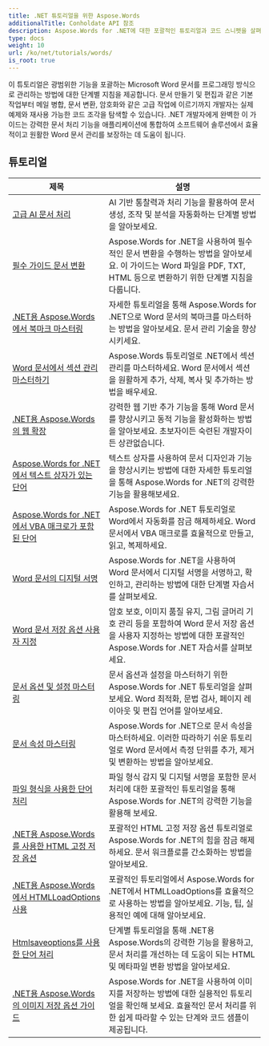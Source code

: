 ```yaml
---
title: .NET 튜토리얼을 위한 Aspose.Words
additionalTitle: Conholdate API 참조
description: Aspose.Words for .NET에 대한 포괄적인 튜토리얼과 코드 스니펫을 살펴보세요! 초보자 친화적인 기본 사항부터 고급 기능까지 단계별 지침을 제공합니다.
type: docs
weight: 10
url: /ko/net/tutorials/words/
is_root: true
---
```


이 튜토리얼은 광범위한 기능을 포괄하는 Microsoft Word 문서를 프로그래밍 방식으로 관리하는 방법에 대한 단계별 지침을 제공합니다. 문서 만들기 및 편집과 같은 기본 작업부터 메일 병합, 문서 변환, 암호화와 같은 고급 작업에 이르기까지 개발자는 실제 예제와 재사용 가능한 코드 조각을 탐색할 수 있습니다. .NET 개발자에게 완벽한 이 가이드는 강력한 문서 처리 기능을 애플리케이션에 통합하여 소프트웨어 솔루션에서 효율적이고 원활한 Word 문서 관리를 보장하는 데 도움이 됩니다.

## 튜토리얼
| 제목 | 설명 |
| --- | --- | 
| [고급 AI 문서 처리](./advanced-ai-document-processing/) | AI 기반 통찰력과 처리 기능을 활용하여 문서 생성, 조작 및 분석을 자동화하는 단계별 방법을 알아보세요. |
| [필수 가이드 문서 변환](./essential-guide-document-conversions/) | Aspose.Words for .NET을 사용하여 필수적인 문서 변환을 수행하는 방법을 알아보세요. 이 가이드는 Word 파일을 PDF, TXT, HTML 등으로 변환하기 위한 단계별 지침을 다룹니다. | 
| [.NET용 Aspose.Words에서 북마크 마스터링](./mastering-bookmarks/) | 자세한 튜토리얼을 통해 Aspose.Words for .NET으로 Word 문서의 북마크를 마스터하는 방법을 알아보세요. 문서 관리 기술을 향상시키세요. | 
| [Word 문서에서 섹션 관리 마스터하기](./section-management/) | Aspose.Words 튜토리얼로 .NET에서 섹션 관리를 마스터하세요. Word 문서에서 섹션을 원활하게 추가, 삭제, 복사 및 추가하는 방법을 배우세요. | 
| [.NET용 Aspose.Words의 웹 확장](./web-extensions/) | 강력한 웹 기반 추가 기능을 통해 Word 문서를 향상시키고 동적 기능을 활성화하는 방법을 알아보세요. 초보자이든 숙련된 개발자이든 상관없습니다. | 
| [Aspose.Words for .NET에서 텍스트 상자가 있는 단어](./words-with-textboxes/) | 텍스트 상자를 사용하여 문서 디자인과 기능을 향상시키는 방법에 대한 자세한 튜토리얼을 통해 Aspose.Words for .NET의 강력한 기능을 활용해보세요. | 
| [Aspose.Words for .NET에서 VBA 매크로가 포함된 단어](./words-with-vba-macros/) | Aspose.Words for .NET 튜토리얼로 Word에서 자동화를 잠금 해제하세요. Word 문서에서 VBA 매크로를 효율적으로 만들고, 읽고, 복제하세요. | 
| [Word 문서의 디지털 서명](./digital-signatures/) | Aspose.Words for .NET을 사용하여 Word 문서에서 디지털 서명을 서명하고, 확인하고, 관리하는 방법에 대한 단계별 자습서를 살펴보세요. |
| [Word 문서 저장 옵션 사용자 지정](./word-document-saving-options/) | 암호 보호, 이미지 품질 유지, 그림 글머리 기호 관리 등을 포함하여 Word 문서 저장 옵션을 사용자 지정하는 방법에 대한 포괄적인 Aspose.Words for .NET 자습서를 살펴보세요. |
| [문서 옵션 및 설정 마스터링](./mastering-document-options-and-settings/) | 문서 옵션과 설정을 마스터하기 위한 Aspose.Words for .NET 튜토리얼을 살펴보세요. Word 최적화, 문법 검사, 페이지 레이아웃 및 편집 언어를 알아보세요. |
| [문서 속성 마스터링](./mastering-document-properties/) | Aspose.Words for .NET으로 문서 속성을 마스터하세요. 이러한 따라하기 쉬운 튜토리얼로 Word 문서에서 측정 단위를 추가, 제거 및 변환하는 방법을 알아보세요. |
| [파일 형식을 사용한 단어 처리](./words-processing-with-file-format/) | 파일 형식 감지 및 디지털 서명을 포함한 문서 처리에 대한 포괄적인 튜토리얼을 통해 Aspose.Words for .NET의 강력한 기능을 활용해 보세요. |
| [.NET용 Aspose.Words를 사용한 HTML 고정 저장 옵션](./html-fixed-save-options/) | 포괄적인 HTML 고정 저장 옵션 튜토리얼로 Aspose.Words for .NET의 힘을 잠금 해제하세요. 문서 워크플로를 간소화하는 방법을 알아보세요. |
| [.NET용 Aspose.Words에서 HTMLLoadOptions 사용](./use-htmlloadoptions/) | 포괄적인 튜토리얼에서 Aspose.Words for .NET에서 HTMLLoadOptions를 효율적으로 사용하는 방법을 알아보세요. 기능, 팁, 실용적인 예에 대해 알아보세요. |
| [Htmlsaveoptions를 사용한 단어 처리](./words-processing-with-htmlsaveoptions/) | 단계별 튜토리얼을 통해 .NET용 Aspose.Words의 강력한 기능을 활용하고, 문서 처리를 개선하는 데 도움이 되는 HTML 및 메타파일 변환 방법을 알아보세요. |
| [.NET용 Aspose.Words의 이미지 저장 옵션 가이드](./guide-to-image-save-options/) | Aspose.Words for .NET을 사용하여 이미지를 저장하는 방법에 대한 실용적인 튜토리얼을 확인해 보세요. 효율적인 문서 처리를 위한 쉽게 따라할 수 있는 단계와 코드 샘플이 제공됩니다. |